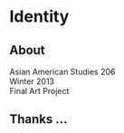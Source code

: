 # Identity

## About
Asian American Studies 206  
Winter 2013  
Final Art Project



## Thanks ...

